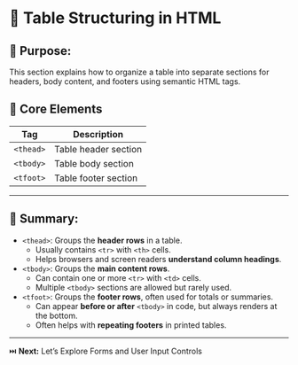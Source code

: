 # 🧱 Table Structuring in HTML

## 🎯 Purpose:

This section explains how to organize a table into separate sections for headers, body content, and footers using semantic HTML tags.

## 📑 Core Elements

| **Tag**      | **Description**         |
| ------------ | ----------------------- |
| `<thead>`    | Table header section    |
| `<tbody>`    | Table body section      |
| `<tfoot>`    | Table footer section    |

---

## 🔑 Summary:

- `<thead>`: Groups the **header rows** in a table.
  - Usually contains `<tr>` with `<th>` cells.
  - Helps browsers and screen readers **understand column headings**.
- `<tbody>`: Groups the **main content rows**.
  - Can contain one or more `<tr>` with `<td>` cells.
  - Multiple `<tbody>` sections are allowed but rarely used.
- `<tfoot>`: Groups the **footer rows**, often used for totals or summaries.
  - Can appear **before or after** `<tbody>` in code, but always renders at the bottom.
  - Often helps with **repeating footers** in printed tables.

---

⏭️ **Next:** Let’s Explore Forms and User Input Controls
